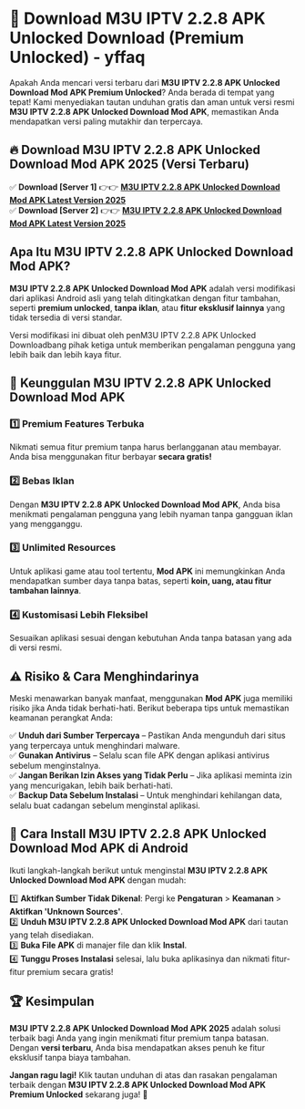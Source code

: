# 🎯 Download M3U IPTV 2.2.8 APK Unlocked Download (Premium Unlocked) -  yffaq

Apakah Anda mencari versi terbaru dari **M3U IPTV 2.2.8 APK Unlocked Download Mod APK Premium Unlocked**? Anda berada di tempat yang tepat! Kami menyediakan tautan unduhan gratis dan aman untuk versi resmi **M3U IPTV 2.2.8 APK Unlocked Download Mod APK**, memastikan Anda mendapatkan versi paling mutakhir dan terpercaya.

## 🔥 Download M3U IPTV 2.2.8 APK Unlocked Download Mod APK 2025 (Versi Terbaru)

✅ **Download [Server 1]** 👉👉 [**M3U IPTV 2.2.8 APK Unlocked Download Mod APK Latest Version 2025**](https://momento.my/?title=M3U_IPTV_2.2.8_APK_Unlocked_Download)  
✅ **Download [Server 2]** 👉👉 [**M3U IPTV 2.2.8 APK Unlocked Download Mod APK Latest Version 2025**](https://momento.my/?title=M3U_IPTV_2.2.8_APK_Unlocked_Download)  

## Apa Itu M3U IPTV 2.2.8 APK Unlocked Download Mod APK?

**M3U IPTV 2.2.8 APK Unlocked Download Mod APK** adalah versi modifikasi dari aplikasi Android asli yang telah ditingkatkan dengan fitur tambahan, seperti **premium unlocked**, **tanpa iklan**, atau **fitur eksklusif lainnya** yang tidak tersedia di versi standar.

Versi modifikasi ini dibuat oleh penM3U IPTV 2.2.8 APK Unlocked Downloadbang pihak ketiga untuk memberikan pengalaman pengguna yang lebih baik dan lebih kaya fitur.

## 🎯 Keunggulan M3U IPTV 2.2.8 APK Unlocked Download Mod APK

### 1️⃣ Premium Features Terbuka
Nikmati semua fitur premium tanpa harus berlangganan atau membayar. Anda bisa menggunakan fitur berbayar **secara gratis!**

### 2️⃣ Bebas Iklan
Dengan **M3U IPTV 2.2.8 APK Unlocked Download Mod APK**, Anda bisa menikmati pengalaman pengguna yang lebih nyaman tanpa gangguan iklan yang mengganggu.

### 3️⃣ Unlimited Resources
Untuk aplikasi game atau tool tertentu, **Mod APK** ini memungkinkan Anda mendapatkan sumber daya tanpa batas, seperti **koin, uang, atau fitur tambahan lainnya**.

### 4️⃣ Kustomisasi Lebih Fleksibel
Sesuaikan aplikasi sesuai dengan kebutuhan Anda tanpa batasan yang ada di versi resmi.

## ⚠️ Risiko & Cara Menghindarinya

Meski menawarkan banyak manfaat, menggunakan **Mod APK** juga memiliki risiko jika Anda tidak berhati-hati. Berikut beberapa tips untuk memastikan keamanan perangkat Anda:

✅ **Unduh dari Sumber Terpercaya** – Pastikan Anda mengunduh dari situs yang terpercaya untuk menghindari malware.  
✅ **Gunakan Antivirus** – Selalu scan file APK dengan aplikasi antivirus sebelum menginstalnya.  
✅ **Jangan Berikan Izin Akses yang Tidak Perlu** – Jika aplikasi meminta izin yang mencurigakan, lebih baik berhati-hati.  
✅ **Backup Data Sebelum Instalasi** – Untuk menghindari kehilangan data, selalu buat cadangan sebelum menginstal aplikasi.

## 📌 Cara Install M3U IPTV 2.2.8 APK Unlocked Download Mod APK di Android

Ikuti langkah-langkah berikut untuk menginstal **M3U IPTV 2.2.8 APK Unlocked Download Mod APK** dengan mudah:

1️⃣ **Aktifkan Sumber Tidak Dikenal**: Pergi ke **Pengaturan** > **Keamanan** > **Aktifkan 'Unknown Sources'**.  
2️⃣ **Unduh M3U IPTV 2.2.8 APK Unlocked Download Mod APK** dari tautan yang telah disediakan.  
3️⃣ **Buka File APK** di manajer file dan klik **Instal**.  
4️⃣ **Tunggu Proses Instalasi** selesai, lalu buka aplikasinya dan nikmati fitur-fitur premium secara gratis!

## 🏆 Kesimpulan

**M3U IPTV 2.2.8 APK Unlocked Download Mod APK 2025** adalah solusi terbaik bagi Anda yang ingin menikmati fitur premium tanpa batasan. Dengan **versi terbaru**, Anda bisa mendapatkan akses penuh ke fitur eksklusif tanpa biaya tambahan.

**Jangan ragu lagi!** Klik tautan unduhan di atas dan rasakan pengalaman terbaik dengan **M3U IPTV 2.2.8 APK Unlocked Download Mod APK Premium Unlocked** sekarang juga! 🚀
